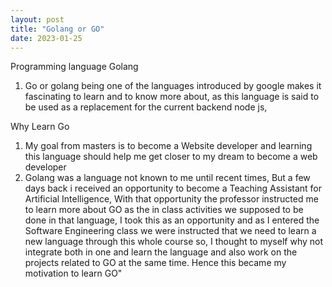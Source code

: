 ```yaml
---
layout: post
title: "Golang or GO"
date: 2023-01-25
---
```


Programming language Golang
1. Go or golang being one of the languages introduced by google makes it fascinating to learn and to know more about,
as this language is said to be used as a replacement for the current backend node js,

Why Learn Go
1. My goal from masters is to become a Website developer and learning this language should help me get closer to my dream to become a web developer
2. Golang was a language not known to me until recent times, 
But a few days back i received an opportunity to become a Teaching Assistant for Artificial Intelligence, 
With that opportunity the professor instructed me to learn more about GO as the in class activities we supposed to be done in that language,
I took this as an opportunity and as I entered the Software Engineering class we were instructed that we need to learn a new language through this whole course so, I thought to myself why not integrate both in one and learn the language and also work on the projects related to GO at the same time. 
Hence this became my motivation to learn GO"


